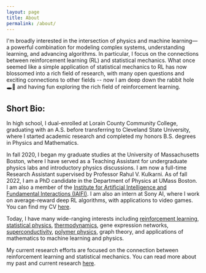 ```yaml
---
layout: page
title: About
permalink: /about/
---
```


I'm broadly interested in the intersection of physics and machine learning—a powerful combination for modeling complex systems, understanding learning, and advancing algorithms. In particular, I focus on the connections between reinforcement learning (RL) and statistical mechanics. What once seemed like a simple application of statistical mechanics to RL has now blossomed into a rich field of research, with many open questions and exciting connections to other fields -- now I am deep down the rabbit hole 🕳️🐇 and having fun exploring the rich field of reinforcement learning.

## Short Bio:
In high school, I dual-enrolled at Lorain County Community College, graduating with an A.S. before transferring to Cleveland State University, where I started academic research and completed my honors B.S. degrees in Physics and Mathematics.

In fall 2020, I began my graduate studies at the University of Massachusetts Boston, where I have served as a Teaching Assistant for undergraduate physics labs and introductory physics discussions. I am now a full-time Research Assistant supervised by Professor Rahul V. Kulkarni. As of fall 2022, I am a PhD candidate in the Department of Physics at UMass Boston. I am also a member of the [Institute for Artificial Intelligence and Fundamental Interactions (IAIFI)](https://iaifi.org/). I am also an intern at Sony AI, where I work on average-reward deep RL algorithms, with applications to video games. You can find my CV [here](/assets/Jacob_Adamczyk_résumé.pdf).

Today, I have many wide-ranging interests including [reinforcement learning][research-page], [statistical physics][aps-poster], [thermodynamics][poly-page], gene expression networks, [superconductivity][neel-page], [polymer physics][poly-page], graph theory, and applications of mathematics to machine learning and physics.

My current research efforts are focused on the connection between reinforcement learning and statistical mechanics. You can read more about my past and current research [here][research-page].

[research-page]: /research/
[neel-page]: /neel-research/
[poly-page]: /microgels-research/
[aps-poster]: /assets/aps-poster.pdf
